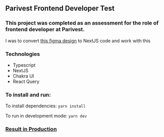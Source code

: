 ## Parivest Frontend Developer Test  

### This project was completed as an assessment for the role of frontend developer at Parivest.

I was to convert [this figma design](https://www.figma.com/file/lxUaBJusbVCnzvbpV4tVwz/Parivest-redesign-(Copy)?node-id=902%3A14844) 
to NextJS code and work with this 

### Technologies
* Typescript
* NextJS
* Chakra UI
* React Query

### To install and run:

To install dependencies: `yarn install`

To run in development mode: `yarn dev`

### [Result in Production](https://ayomide-oguntuase-parivest-test.vercel.app/)




